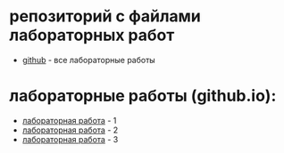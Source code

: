 # репозиторий с файлами лабораторных работ
- [github](https://github.com/acoola308/acoola308.github.io/tree/main?tab=readme-ov-file) - все лабораторные работы
  
# лабораторные работы (github.io):
- [лабораторная работа](https://acoola308.github.io/lab1/calculator.html) - 1
- [лабораторная работа](https://acoola308.github.io/lab2/laba%202.html) - 2
- [лабораторная работа](https://acoola308.github.io/lab3/index.html) - 3
